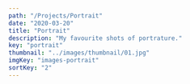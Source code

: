 ```yaml
---
path: "/Projects/Portrait"
date: "2020-03-20"
title: "Portrait"
description: "My favourite shots of portrature."
key: "portrait"
thumbnail: "../images/thumbnail/01.jpg"
imgKey: "images-portrait"
sortKey: "2"
---
```


